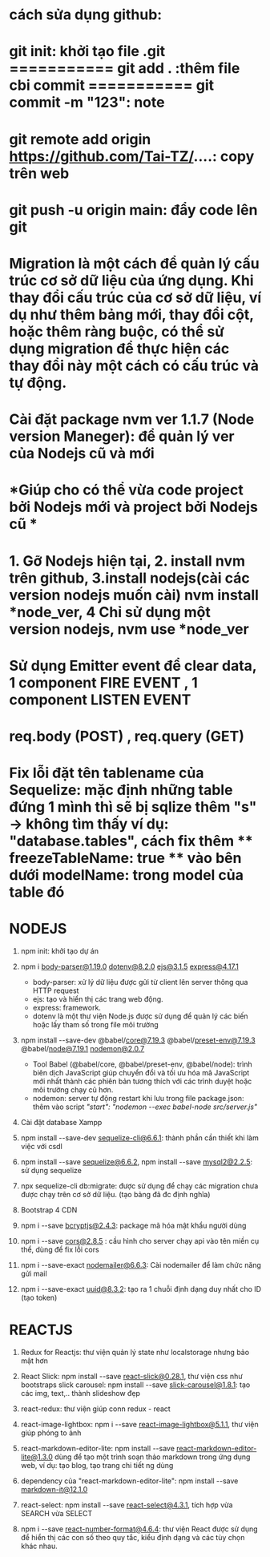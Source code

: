 # cách sửa dụng github:
# git init: khởi tạo file .git  ===========  git add . :thêm file cbi commit  ===========  git commit -m "123": note 
# git remote add origin https://github.com/Tai-TZ/....: copy trên web
# git push -u origin main: đẩy code lên git
 
# #################################################################################
# Migration là một cách để quản lý cấu trúc cơ sở dữ liệu của ứng dụng. Khi thay đổi cấu trúc của cơ sở dữ liệu, ví dụ như thêm bảng mới, thay đổi cột, hoặc thêm ràng buộc, có thể sử dụng migration để thực hiện các thay đổi này một cách có cấu trúc và tự động.

# #################################################################################
# Cài đặt package nvm ver 1.1.7 (Node version Maneger): để quản lý ver của Nodejs cũ và mới 
# *Giúp cho có thể vừa code project bởi Nodejs mới và project bởi Nodejs cũ *
# 1. Gỡ Nodejs hiện tại, 2. install nvm trên github, 3.install nodejs(cài các version nodejs muốn cài) nvm install *node_ver, 4 Chỉ sử dụng một version nodejs, nvm use *node_ver

# Sử dụng Emitter event để clear data, 1 component FIRE EVENT , 1 component LISTEN EVENT

# req.body (POST) , req.query (GET)


# #################################################################################
# Fix lỗi đặt tên tablename của Sequelize: mặc định những table đứng 1 mình thì sẽ bị sqlize thêm "s" -> không tìm thấy ví dụ: "database.tables",   cách fix thêm ** freezeTableName: true ** vào bên dưới  modelName: trong model của table đó


# NODEJS
1. npm init: khởi tạo dự án

2. npm i body-parser@1.19.0 dotenv@8.2.0 ejs@3.1.5 express@4.17.1
    + body-parser: xử lý dữ liệu được gửi từ client lên server thông qua HTTP request
    + ejs: tạo và hiển thị các trang web động.
    + express: framework.
    + dotenv là một thư viện Node.js được sử dụng để quản lý các biến hoặc lấy tham số trong file môi trường

3.  npm install --save-dev @babel/core@7.19.3 @babel/preset-env@7.19.3 @babel/node@7.19.1 nodemon@2.0.7
    + Tool Babel (@babel/core, @babel/preset-env, @babel/node): trình biên dịch JavaScript giúp chuyển đổi và tối ưu hóa mã JavaScript mới nhất thành các phiên bản tương thích với các trình duyệt hoặc môi trường chạy cũ hơn. 
    + nodemon: server tự động restart khi lưu 
        trong file package.json: thêm vào script *"start": "nodemon --exec babel-node src/server.js"*
    
4. Cài đặt database Xampp

5. npm install --save-dev sequelize-cli@6.6.1: thành phần cần thiết khi làm việc với csdl

6. npm install --save sequelize@6.6.2,  npm install --save mysql2@2.2.5: sử dụng sequelize

7. npx sequelize-cli db:migrate: được sử dụng để chạy các migration chưa được chạy trên cơ sở dữ liệu. (tạo bảng đã đc định nghĩa)

8. Bootstrap 4 CDN

9. npm i --save bcryptjs@2.4.3: package mã hóa mật khẩu người dùng
    
10. npm i --save cors@2.8.5 : cầu hình cho server chạy api vào tên miền cụ thể, dùng để fix lỗi cors

11. npm i --save-exact nodemailer@6.6.3: Cài nodemailer để làm chức năng gửi mail

12. npm i --save-exact uuid@8.3.2: tạo ra 1 chuỗi định dạng duy nhất cho ID (tạo token)

# REACTJS
1. Redux for Reactjs: thư viện quản lý state như localstorage nhưng bảo mật hơn 

2. React Slick: npm install --save react-slick@0.28.1, thư viện css như bootstraps
    slick carousel: npm install --save slick-carousel@1.8.1: tạo các img, text,.. thành slideshow đẹp 

3. react-redux: thư viện giúp conn redux - react

4. react-image-lightbox: npm i --save  react-image-lightbox@5.1.1, thư viện giúp phóng to ảnh

5. react-markdown-editor-lite: npm install --save react-markdown-editor-lite@1.3.0 dùng để tạo một trình soạn thảo markdown trong ứng dụng web, ví dụ: tạo blog, tạo trang chi tiết ng dùng

6. dependency của "react-markdown-editor-lite":  npm install --save markdown-it@12.1.0

7. react-select:  npm install --save react-select@4.3.1, tích hợp vừa SEARCH vừa SELECT

8. npm i --save react-number-format@4.6.4: thư viện React được sử dụng để hiển thị các con số theo quy tắc, kiểu định dạng và các tùy chọn khác nhau.




























